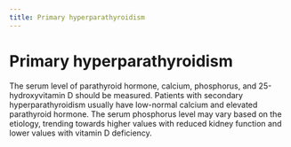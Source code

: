 ```yaml
---
title: Primary hyperparathyroidism
---
```


# Primary hyperparathyroidism

The serum level of parathyroid hormone, calcium, phosphorus, and 25-hydroxyvitamin D should be measured.
Patients with secondary hyperparathyroidism usually have low-normal calcium and elevated parathyroid hormone.
The serum phosphorus level may vary based on the etiology, trending towards higher values with reduced kidney function and lower values with vitamin D deficiency.
